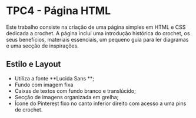 # TPC4 - Página HTML

Este trabalho consiste na criação de uma página simples em HTML e CSS dedicada a crochet. A página inclui uma introdução histórica do crochet, os seus benefícios, materiais essenciais, um pequeno guia para ler diagramas e uma secção de inspirações.

## Estilo e Layout

- Utiliza a fonte **Lucida Sans **;
- Fundo com imagem fixa 
- Caixas de textos com fundo branco e translúcido;
- Secção de imagens organizada em grelha;
- Ícone do Pinterest fixo no canto inferior direito com acesso a uma pins de crochet.

